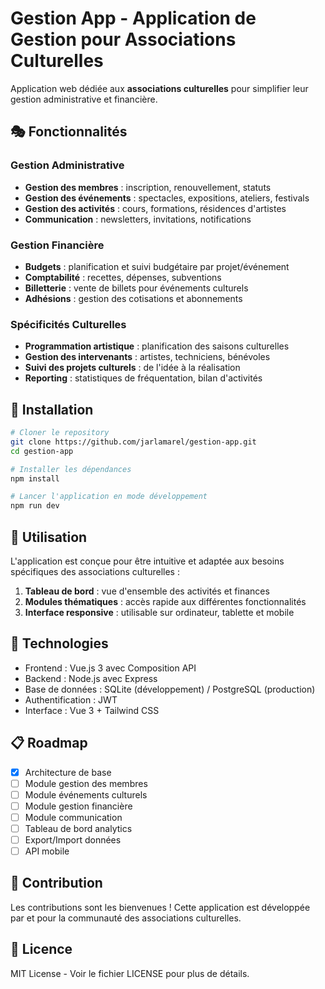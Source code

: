 # Gestion App - Application de Gestion pour Associations Culturelles

Application web dédiée aux **associations culturelles** pour simplifier leur gestion administrative et financière.

## 🎭 Fonctionnalités

### Gestion Administrative
- **Gestion des membres** : inscription, renouvellement, statuts
- **Gestion des événements** : spectacles, expositions, ateliers, festivals
- **Gestion des activités** : cours, formations, résidences d'artistes
- **Communication** : newsletters, invitations, notifications

### Gestion Financière
- **Budgets** : planification et suivi budgétaire par projet/événement
- **Comptabilité** : recettes, dépenses, subventions
- **Billetterie** : vente de billets pour événements culturels
- **Adhésions** : gestion des cotisations et abonnements

### Spécificités Culturelles
- **Programmation artistique** : planification des saisons culturelles
- **Gestion des intervenants** : artistes, techniciens, bénévoles
- **Suivi des projets culturels** : de l'idée à la réalisation
- **Reporting** : statistiques de fréquentation, bilan d'activités

## 🚀 Installation

```bash
# Cloner le repository
git clone https://github.com/jarlamarel/gestion-app.git
cd gestion-app

# Installer les dépendances
npm install

# Lancer l'application en mode développement
npm run dev
```

## 📱 Utilisation

L'application est conçue pour être intuitive et adaptée aux besoins spécifiques des associations culturelles :

1. **Tableau de bord** : vue d'ensemble des activités et finances
2. **Modules thématiques** : accès rapide aux différentes fonctionnalités
3. **Interface responsive** : utilisable sur ordinateur, tablette et mobile

## 🎨 Technologies

- Frontend : Vue.js 3 avec Composition API
- Backend : Node.js avec Express
- Base de données : SQLite (développement) / PostgreSQL (production)
- Authentification : JWT
- Interface : Vue 3 + Tailwind CSS

## 📋 Roadmap

- [x] Architecture de base
- [ ] Module gestion des membres
- [ ] Module événements culturels
- [ ] Module gestion financière
- [ ] Module communication
- [ ] Tableau de bord analytics
- [ ] Export/Import données
- [ ] API mobile

## 🤝 Contribution

Les contributions sont les bienvenues ! Cette application est développée par et pour la communauté des associations culturelles.

## 📄 Licence

MIT License - Voir le fichier LICENSE pour plus de détails.
